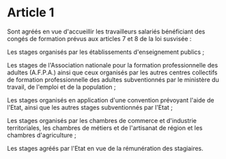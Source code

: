 # Article 1

Sont agréés en vue d'accueillir les travailleurs salariés bénéficiant des congés de formation prévus aux articles 7 et 8 de la loi susvisée :

Les stages organisés par les établissements d'enseignement publics ;

Les stages de l'Association nationale pour la formation professionnelle des adultes (A.F.P.A.) ainsi que ceux organisés par les autres centres collectifs de formation professionnelle des adultes subventionnés par le ministère du travail, de l'emploi et de la population ;

Les stages organisés en application d'une convention prévoyant l'aide de l'Etat, ainsi que les autres stages subventionnés par l'Etat ;

Les stages organisés par les      chambres de commerce et d'industrie territoriales, les chambres de métiers et de l'artisanat de région et les chambres d'agriculture ;

Les stages agréés par l'Etat en vue de la rémunération des stagiaires.

